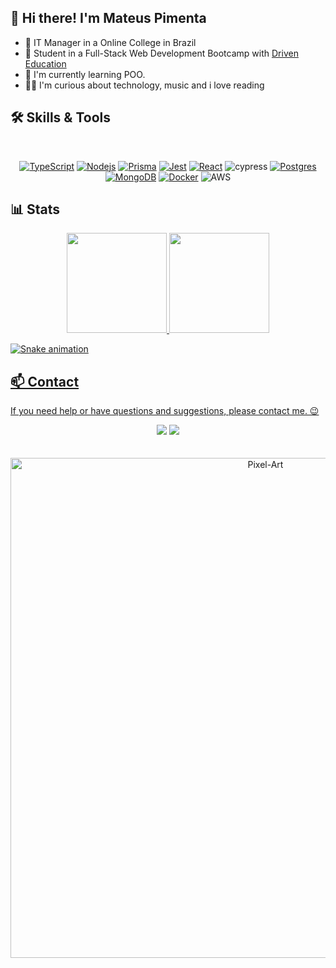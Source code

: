 ## 👋 Hi there! I'm Mateus Pimenta

- 💾 IT Manager in a Online College in Brazil
- 🚀 Student in a Full-Stack Web Development Bootcamp with <a href="https://www.driven.com.br">Driven Education</a>  
- 📖 I'm currently learning POO.
- 🧙‍♂️ I'm curious about technology, music and i love reading

## 🛠️ Skills & Tools

<br/>

<div align="center">
  
  [![TypeScript](https://img.shields.io/badge/TypeScript-007ACC?style=for-the-badge&logo=typescript&logoColor=white)](https://www.typescriptlang.org/docs/handbook/2/basic-types.html)
  [![Nodejs](https://img.shields.io/badge/Node.js-43853D?style=for-the-badge&logo=node.js&logoColor=white)](https://nodejs.org/en/docs/)
  [![Prisma](https://img.shields.io/badge/Prisma-3982CE?style=for-the-badge&logo=Prisma&logoColor=white)](https://www.prisma.io/docs/)
  [![Jest](https://img.shields.io/badge/-jest-%23C21325?style=for-the-badge&logo=jest&logoColor=white)](https://jestjs.io/)
  [![React](https://img.shields.io/badge/React-20232A?style=for-the-badge&logo=react&logoColor=61DAFB)](https://reactjs.org/)
  ![cypress](https://img.shields.io/badge/-cypress-%23192634?style=for-the-badge&logo=cypress&logoColor=058a5e)
  [![Postgres](https://img.shields.io/badge/PostgreSQL-316192?style=for-the-badge&logo=postgresql&logoColor=white)](https://www.postgresql.org/)
  [![MongoDB](https://img.shields.io/badge/MongoDB-%234ea94b.svg?style=for-the-badge&logo=mongodb&logoColor=white)](https://www.mongodb.com/docs/)
  [![Docker](https://img.shields.io/badge/docker-%230db7ed.svg?style=for-the-badge&logo=docker&logoColor=white)](https://docs.docker.com/)
  ![AWS](https://img.shields.io/badge/AWS-%23FF9900.svg?style=for-the-badge&logo=amazon-aws&logoColor=white)
  
 </div>

## 📊 Stats
<div align="center">
  <a href="https://github.com/xPimenta">
  <img height="160em" src="https://github-readme-stats.vercel.app/api?username=xPimenta&show_icons=true&theme=radical"/>
  <img height="160em" src="https://github-readme-stats.vercel.app/api/top-langs/?username=xPimenta&layout=compact&langs_count=7&theme=radical"/>
</div>

</div align="center">


![Snake animation](https://github.com/LuSntgo/LuSntgo/blob/output/github-contribution-grid-snake.svg)
</div>

  ## 📫 Contact

 If you need help or have questions and suggestions, please contact me. 😉 

<div align="center"> 
   <a href = "mailto:mateuspimartins@hotmail.com"><img src="https://img.shields.io/badge/-Gmail-%23333?style=for-the-badge&logo=gmail&logoColor=white" target="_blank"></a>
  <a href="https://www.linkedin.com/in/mat-pimenta/" target="_blank"><img src="https://img.shields.io/badge/-LinkedIn-%230077B5?style=for-the-badge&logo=linkedin&logoColor=white" target="_blank"></a> 
</div>
<br><br>
 <div align="center">
  <img align="center" alt="Pixel-Art" width="800px" src="https://github.com/xPimenta/xPimenta/blob/main/files/coding.gif"/>
</div>
